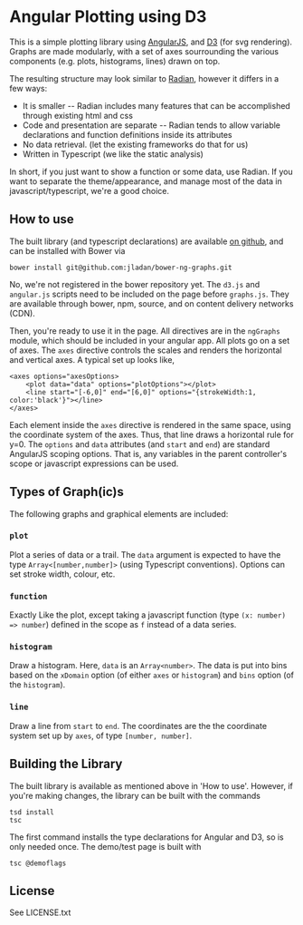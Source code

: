 Angular Plotting using D3
=========================

This is a simple plotting library using [AngularJS](http://angularjs.org), and [D3](http://d3js.org) (for svg rendering). Graphs are made modularly, with a set of axes sourrounding the various components (e.g. plots, histograms, lines) drawn on top.

The resulting structure may look similar to [Radian](http://openbrainsrc.github.io/Radian/index.html), however it differs in a few ways:

* It is smaller -- Radian includes many features that can be accomplished through existing html and css
* Code and presentation are separate -- Radian tends to allow variable declarations and function definitions inside its attributes
* No data retrieval. (let the existing frameworks do that for us)
* Written in Typescript (we like the static analysis)

In short, if you just want to show a function or some data, use Radian. If you want to separate the theme/appearance, and manage most of the data in javascript/typescript, we're a good choice.

How to use
----------

The built library (and typescript declarations) are available [on github](https://github.com/jladan/bower-ng-graphs), and can be installed with Bower via

    bower install git@github.com:jladan/bower-ng-graphs.git

No, we're not registered in the bower repository yet. The `d3.js` and `angular.js` scripts need to be included on the page before `graphs.js`. They are available through bower, npm, source, and on content delivery networks (CDN).

Then, you're ready to use it in the page. All directives are in the `ngGraphs` module, which should be included in your angular app. All plots go on a set of axes. The `axes` directive controls the scales and renders the horizontal and vertical axes. A typical set up looks like,

    <axes options="axesOptions>
        <plot data="data" options="plotOptions"></plot>
        <line start="[-6,0]" end="[6,0]" options="{strokeWidth:1, color:'black'}"></line>
    </axes>

Each element inside the `axes` directive is rendered in the same space, using the coordinate system of the axes. Thus, that line draws a horizontal rule for y=0. The `options` and `data` attributes (and `start` and `end`) are standard AngularJS scoping options. That is, any variables in the parent controller's scope or javascript expressions can be used.

Types of Graph(ic)s
-------------------

The following graphs and graphical elements are included:

### `plot`

Plot a series of data or a trail. The `data` argument is expected to have the type `Array<[number,number]>` (using Typescript conventions). Options can set stroke width, colour, etc.

### `function`

Exactly Like the plot, except taking a javascript function (type `(x: number) => number`) defined in the scope as `f` instead of a data series.

### `histogram`

Draw a histogram. Here, `data` is an `Array<number>`. The data is put into bins based on the `xDomain` option (of either `axes` or `histogram`) and `bins` option (of the `histogram`).

### `line`

Draw a line from `start` to `end`. The coordinates are the the coordinate system set up by `axes`, of type `[number, number]`.


Building the Library
--------------------

The built library is available as mentioned above in 'How to use'. However, if you're making changes, the library can be built with the commands

    tsd install
    tsc

The first command installs the type declarations for Angular and D3, so is only needed once. The demo/test page is built with

    tsc @demoflags

License
-------

See LICENSE.txt
